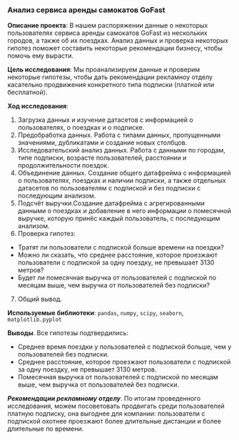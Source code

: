 ### Анализ сервиса аренды самокатов GoFast

**Описание проекта**: В нашем распоряжении данные о некоторых пользователях сервиса аренды самокатов GoFast из нескольких городов, а также об их поездках. Анализ данных и проверка некоторых гипотез поможет составить некоторые рекомендации бизнесу, чтобы помочь ему вырасти.

**Цель исследования**: Мы проанализируем данные и проверим некоторые гипотезы, чтобы дать рекомендации рекламноу отделу касательно продвижения конкретного типа подписки (платной или бесплатной).

**Ход исследования**:
1. Загрузка данных и изучение датасетов с информацией о пользователях, о поездках и о подписке.
2. Предобработка данных. Работа с типами данных, пропущенными значениями, дубликатами и создание новых столбцов.
3. Исследовательский анализ данных. Работа с данными по городам, типе подписки, возрасте пользователей, расстоянии и продолжительности поездок.
4. Объединение данных. Создание общего датафрейма с информацией о пользователях, поездках и наличии подписки, а также отдельных датасетов по пользователям с подпиской и без подписки с последующим анализом.
5. Подсчёт выручки.Создание датафрейма с агрегированными данными о поездках и добавление в него информации о помесячной выручке, которую принёс каждый пользователь, с последующим анализом.
6. Проверка гипотез:
  - Тратят ли пользователи с подпиской больше времени на поездки?
  - Можно ли сказать, что среднее расстояние, которое проезжают пользователи с подпиской за одну поездку, не превышает 3130 метров?
  - Будет ли помесячная выручка от пользователей с подпиской по месяцам выше, чем выручка от пользователей без подписки?
7. Общий вывод.

**Используемые библиотеки**: `pandas`, `numpy`, `scipy`, `seaborn`, `matplotlib.pyplot`

**Выводы**.
Все гипотезы подтвердились:
- Среднее время поездки у пользователей с подпиской больше, чем у пользователей без подписки.
- Среднее расстояние, которое проезжают пользователи с подпиской за одну поездку, не превышает 3130 метров.
- Помесячная выручка от пользователей с подпиской по месяцам выше, чем выручка от пользователей без подписки.

***Рекомендации рекламному отделу***. По итогам проведенного исследования, можем посоветовать продвигать среди пользователей платную подписку, она выгоднее для компании: пользователи с подпиской охотнее проезжают более длительные дистанции и более длительные по времени.
